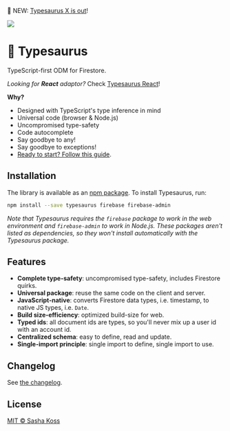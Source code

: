 🎉️ NEW: [Typesaurus X is out](https://blog.typesaurus.com/typesaurus-x-is-out/)!

![](https://raw.githubusercontent.com/kossnocorp/typesaurus/main/promo.gif)

# 🦕 Typesaurus

TypeScript-first ODM for Firestore.

_Looking for **React** adaptor?_ Check [Typesaurus React](https://github.com/kossnocorp/typesaurus-react)!

**Why?**

- Designed with TypeScript's type inference in mind
- Universal code (browser & Node.js)
- Uncompromised type-safety
- Code autocomplete
- Say goodbye to any!
- Say goodbye to exceptions!
- [Ready to start? Follow this guide](https://typesaurus.com/get-started/).

## Installation

The library is available as an [npm package](https://www.npmjs.com/package/typesaurus).
To install Typesaurus, run:

```sh
npm install --save typesaurus firebase firebase-admin
```

_Note that Typesaurus requires the `firebase` package to work in the web environment and `firebase-admin` to work in Node.js. These packages aren't listed as dependencies, so they won't install automatically with the Typesaurus package._

## Features

- **Complete type-safety**: uncompromised type-safety, includes Firestore quirks.
- **Universal package**: reuse the same code on the client and server.
- **JavaScript-native**: converts Firestore data types, i.e. timestamp, to native JS types, i.e. `Date`.
- **Build size-efficiency**: optimized build-size for web.
- **Typed ids**: all document ids are types, so you'll never mix up a user id with an account id.
- **Centralized schema**: easy to define, read and update.
- **Single-import principle**: single import to define, single import to use.

<!-- TODO: Do it one day
Want to read about features in detail? [Go to Key Features](https://typesaurus.com/about/features/). -->

## Changelog

See [the changelog](./CHANGELOG.md).

## License

[MIT © Sasha Koss](https://kossnocorp.mit-license.org/)
